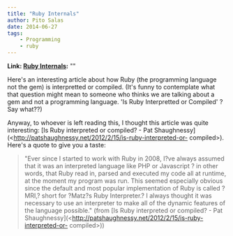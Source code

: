 ```yaml
---
title: "Ruby Internals"
author: Pito Salas
date: 2014-06-27
tags:
    - Programming
    - ruby
---
```


**Link: [Ruby Internals](None):** ""



Here's an interesting article about how Ruby (the programming language not the
gem) is interpretted or compiled. (It's funny to contemplate what that
question might mean to someone who thinks we are talking about a gem and not a
programming language. 'Is Ruby Interpretted or Compiled' ? Say what??)

Anyway, to whoever is left reading this, I thought this article was quite
interesting: [Is Ruby interpreted or compiled? - Pat
Shaughnessy](<http://patshaughnessy.net/2012/2/15/is-ruby-interpreted-or-
compiled>). Here's a quote to give you a taste:

> "Ever since I started to work with Ruby in 2008, I?ve always assumed that it
> was an interpreted language like PHP or Javascript ? in other words, that
> Ruby read in, parsed and executed my code all at runtime, at the moment my
> program was run. This seemed especially obvious since the default and most
> popular implementation of Ruby is called ?MRI,? short for ?Matz?s Ruby
> Interpreter.? I always thought it was necessary to use an interpreter to
> make all of the dynamic features of the language possible." (from [Is Ruby
> interpreted or compiled? - Pat
> Shaughnessy](<http://patshaughnessy.net/2012/2/15/is-ruby-interpreted-or-
> compiled>))


